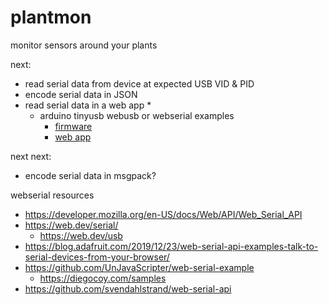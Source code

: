 # plantmon
monitor sensors around your plants

next:
* read serial data from device at expected USB VID & PID
* encode serial data in JSON
* read serial data in a web app
  * 
  * arduino tinyusb webusb or webserial examples
    * [firmware](https://github.com/adafruit/Adafruit_TinyUSB_Arduino/blob/master/examples/WebUSB/webusb_serial/webusb_serial.ino)
    * [web app](https://github.com/adafruit/Adafruit_TinyUSB_Arduino/tree/master/docs/examples/webusb-serial)

next next:
* encode serial data in msgpack?

webserial resources
* https://developer.mozilla.org/en-US/docs/Web/API/Web_Serial_API
* https://web.dev/serial/
  * https://web.dev/usb
* https://blog.adafruit.com/2019/12/23/web-serial-api-examples-talk-to-serial-devices-from-your-browser/
* https://github.com/UnJavaScripter/web-serial-example
  * https://diegocoy.com/samples
* https://github.com/svendahlstrand/web-serial-api
